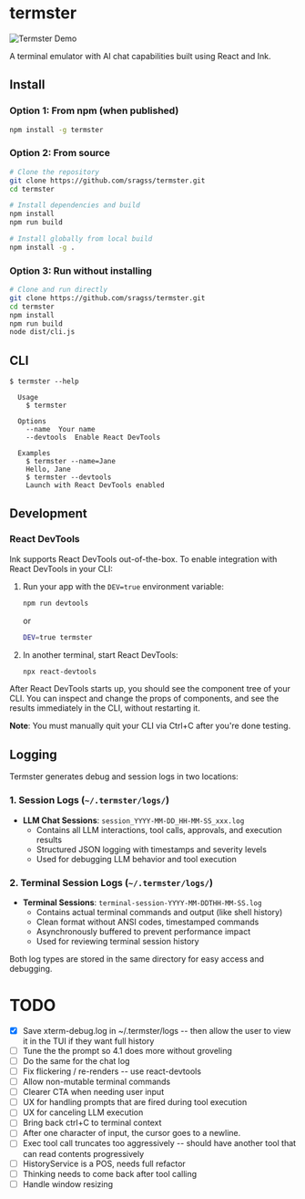 # termster

![Termster Demo](imgs/termster_2.gif)

A terminal emulator with AI chat capabilities built using React and Ink.

## Install

### Option 1: From npm (when published)
```bash
npm install -g termster
```

### Option 2: From source
```bash
# Clone the repository
git clone https://github.com/sragss/termster.git
cd termster

# Install dependencies and build
npm install
npm run build

# Install globally from local build
npm install -g .
```

### Option 3: Run without installing
```bash
# Clone and run directly
git clone https://github.com/sragss/termster.git
cd termster
npm install
npm run build
node dist/cli.js
```

## CLI

```
$ termster --help

  Usage
    $ termster

  Options
    --name  Your name
    --devtools  Enable React DevTools

  Examples
    $ termster --name=Jane
    Hello, Jane
    $ termster --devtools
    Launch with React DevTools enabled
```

## Development

### React DevTools

Ink supports React DevTools out-of-the-box. To enable integration with React DevTools in your CLI:

1. Run your app with the `DEV=true` environment variable:

   ```bash
   npm run devtools
   ```

   or

   ```bash
   DEV=true termster
   ```

2. In another terminal, start React DevTools:
   ```bash
   npx react-devtools
   ```

After React DevTools starts up, you should see the component tree of your CLI. You can inspect and change the props of components, and see the results immediately in the CLI, without restarting it.

**Note**: You must manually quit your CLI via Ctrl+C after you're done testing.

## Logging

Termster generates debug and session logs in two locations:

### 1. Session Logs (`~/.termster/logs/`)
- **LLM Chat Sessions**: `session_YYYY-MM-DD_HH-MM-SS_xxx.log`
  - Contains all LLM interactions, tool calls, approvals, and execution results
  - Structured JSON logging with timestamps and severity levels
  - Used for debugging LLM behavior and tool execution

### 2. Terminal Session Logs (`~/.termster/logs/`)
- **Terminal Sessions**: `terminal-session-YYYY-MM-DDTHH-MM-SS.log`
  - Contains actual terminal commands and output (like shell history)
  - Clean format without ANSI codes, timestamped commands
  - Asynchronously buffered to prevent performance impact
  - Used for reviewing terminal session history

Both log types are stored in the same directory for easy access and debugging.

# TODO
- [x] Save xterm-debug.log in ~/.termster/logs -- then allow the user to view it in the TUI if they want full history
- [ ] Tune the the prompt so 4.1 does more without groveling
- [ ] Do the same for the chat log  
- [ ] Fix flickering / re-renders -- use react-devtools
- [ ] Allow non-mutable terminal commands
- [ ] Clearer CTA when needing user input
- [ ] UX for handling prompts that are fired during tool execution
- [ ] UX for canceling LLM execution
- [ ] Bring back ctrl+C to terminal context
- [ ] After one character of input, the cursor goes to a newline.
- [ ] Exec tool call truncates too aggressively -- should have another tool that can read contents progressively
- [ ] HistoryService is a POS, needs full refactor
- [ ] Thinking needs to come back after tool calling
- [ ] Handle window resizing